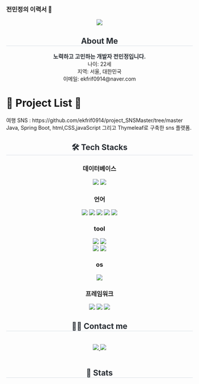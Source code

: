 ### 전민정의 이력서 👋

<!--
**ekfrif0914/ekfrif0914** is a ✨ _special_ ✨ repository because its `README.md` (this file) appears on your GitHub profile.

Here are some ideas to get you started:

- 🔭 I’m currently working on ...
- 🌱 I’m currently learning ...
- 👯 I’m looking to collaborate on ...
- 🤔 I’m looking for help with ...
- 💬 Ask me about ...
- 📫 How to reach me: ...
- 😄 Pronouns: ...
- ⚡ Fun fact: ...
-->

<div align= "center">
    <img src="https://capsule-render.vercel.app/api?type=wave&color=auto&height=180&text=Min%20Jeong%20Jeon&animation=fadeIn&fontColor=000000&fontSize=60" />
    </div>
    <div align= "center"> 
    <h2 style="border-bottom: 1px solid #d8dee4; color: #282d33;"> About Me </h2>  
    <div style="font-weight: 700; font-size: 15px; text-align: center; color: #282d33;"> 노력하고 고민하는 개발자 전민정입니다.
    </div> 
        나이: 22세<br>
        지역: 서울, 대한민국<br>
        이메일: ekfrif0914@naver.com<br>
    </div>
    <h1>🚧 Project List 🚧</h1>
여행 SNS : https://github.com/ekfrif0914/project_SNSMaster/tree/master <br>
Java, Spring Boot, html,CSS,javaScript 그리고 Thymeleaf로 구축한 sns 플랫폼.
    <div align= "center">
    <h2 style="border-bottom: 1px solid #d8dee4; color: #282d33;"> 🛠️ Tech Stacks </h2> 
       <h3>데이터베이스</h3>
                    <img src="https://img.shields.io/badge/Oracle-F80000?style=flat-square&logo=Oracle&logoColor=white">
        <img src="https://img.shields.io/badge/MySQL-4479A1?style=flat-square&logo=MySQL&logoColor=white">
      <h3>  언어</h3>
    <div style="margin: 0 auto; text-align: center;" align= "center"> 
          <img src="https://img.shields.io/badge/jQuery-0769AD?style=flat-square&logo=jQuery&logoColor=white">
          <img src="https://img.shields.io/badge/HTML5-E34F26?style=flat-square&logo=HTML5&logoColor=white">
         <img src="https://img.shields.io/badge/CSS3-1572B6?style=flat-square&logo=CSS3&logoColor=white">
          <img src="https://img.shields.io/badge/Java-007396?style=flat-square&logo=Java&logoColor=white">
          <img src="https://img.shields.io/badge/Javascript-F7DF1E?style=flat-square&logo=Javascript&logoColor=white">
       <h3> tool</h3>
          <img src="https://img.shields.io/badge/Git-F05032?style=flat-square&logo=Git&logoColor=white">
          <img src="https://img.shields.io/badge/Github-181717?style=flat-square&logo=Github&logoColor=white">
          <br/><img src="https://img.shields.io/badge/Bootstrap-7952B3?style=flat-square&logo=Bootstrap&logoColor=white">
          <img src="https://img.shields.io/badge/Android-3DDC84?style=flat-square&logo=Android&logoColor=white"><br>
        <h3>os</h3>
         <img src="https://img.shields.io/badge/Linux-FCC624?style=flat-square&logo=Linux&logoColor=white">
   <h3>   프레임워크</h3>
          <img src="https://img.shields.io/badge/Spring-6DB33F?style=flat-square&logo=Spring&logoColor=white">
          <img src="https://img.shields.io/badge/Spring Boot-6DB33F?style=flat-square&logo=Spring Boot&logoColor=white">
          <img src="https://img.shields.io/badge/Apache Tomcat-F8DC75?style=flat-square&logo=Apache Tomcat&logoColor=white">
          <br/></div>
    </div>
    <div align= "center">
    <h2 style="border-bottom: 1px solid #d8dee4; color: #282d33;"> 🧑‍💻 Contact me </h2> <br> 
    <div align= "center"> <a href=mailto:> <img src="https://img.shields.io/badge/Gmail-EA4335?style=flat-square&logo=Gmail&logoColor=white&link=mailto:"> </a>
         <a href=> <img src="https://img.shields.io/badge/Naver-03C75A?style=flat-square&logo=Naver&logoColor=white&link="> </a>
          </div>  <br> 
    <div align= "center">  </div> 
    </div>
    <div align= "center"> 
    <h2 style="border-bottom: 1px solid #d8dee4; color: #282d33;"> 🏅 Stats </h2> <div align= "center">   </div> 
    </div>
    
    

